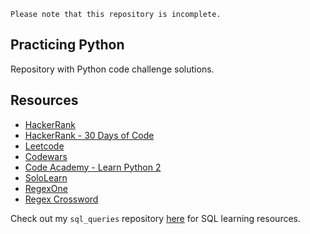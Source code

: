 ```
Please note that this repository is incomplete.
```
## Practicing Python

Repository with Python code challenge solutions. 

## Resources

- [HackerRank](https://www.hackerrank.com/)
- [HackerRank - 30 Days of Code](https://www.hackerrank.com/domains/tutorials/30-days-of-code)
- [Leetcode](https://leetcode.com/)
- [Codewars](https://www.codewars.com/)
- [Code Academy - Learn Python 2](https://www.codecademy.com/learn/learn-python)
- [SoloLearn](https://www.sololearn.com/)
- [RegexOne](https://regexone.com/)
- [Regex Crossword](https://regexcrossword.com/)

Check out my `sql_queries` repository [here](https://github.com/sidneykung/sql_queries) for SQL learning resources.
